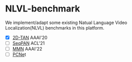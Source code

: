 # NLVL-benchmark

We implement/adapt some existing Natual Language Video Localization(NLVL) benchmarks in this platform.

- [X] [2D-TAN](https://arxiv.org/abs/1912.03590) AAAI'20
- [ ] [SeqPAN](https://arxiv.org/abs/2105.08481) ACL'21
- [ ] [MMN](https://arxiv.org/abs/2109.04872) AAAI'22
- [ ] [PCNe](https://arxiv.org/abs/2301.05997)t
